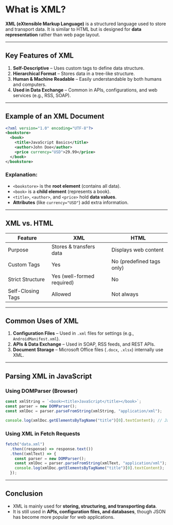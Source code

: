 # **What is XML?**  
**XML (eXtensible Markup Language)** is a structured language used to store and transport data. It is similar to HTML but is designed for **data representation** rather than web page layout.  

---

## **Key Features of XML**
1. **Self-Descriptive** – Uses custom tags to define data structure.  
2. **Hierarchical Format** – Stores data in a tree-like structure.  
3. **Human & Machine Readable** – Easily understandable by both humans and computers.  
4. **Used in Data Exchange** – Common in APIs, configurations, and web services (e.g., RSS, SOAP).  

---

## **Example of an XML Document**
```xml
<?xml version="1.0" encoding="UTF-8"?>
<bookstore>
  <book>
    <title>JavaScript Basics</title>
    <author>John Doe</author>
    <price currency="USD">29.99</price>
  </book>
</bookstore>
```
### **Explanation:**
- `<bookstore>` is the **root element** (contains all data).
- `<book>` is a **child element** (represents a book).
- `<title>`, `<author>`, and `<price>` hold **data values**.
- **Attributes** (like `currency="USD"`) add extra information.

---

## **XML vs. HTML**
| Feature | XML | HTML |
|---------|-----|------|
| Purpose | Stores & transfers data | Displays web content |
| Custom Tags | Yes | No (predefined tags only) |
| Strict Structure | Yes (well-formed required) | No |
| Self-Closing Tags | Allowed | Not always |

---

## **Common Uses of XML**
1. **Configuration Files** – Used in `.xml` files for settings (e.g., `AndroidManifest.xml`).  
2. **APIs & Data Exchange** – Used in SOAP, RSS feeds, and REST APIs.  
3. **Document Storage** – Microsoft Office files (`.docx`, `.xlsx`) internally use XML.  

---

## **Parsing XML in JavaScript**
### **Using DOMParser (Browser)**
```js
const xmlString = `<book><title>JavaScript</title></book>`;
const parser = new DOMParser();
const xmlDoc = parser.parseFromString(xmlString, "application/xml");

console.log(xmlDoc.getElementsByTagName("title")[0].textContent); // JavaScript
```

### **Using XML in Fetch Requests**
```js
fetch("data.xml")
  .then((response) => response.text())
  .then((xmlText) => {
    const parser = new DOMParser();
    const xmlDoc = parser.parseFromString(xmlText, "application/xml");
    console.log(xmlDoc.getElementsByTagName("title")[0].textContent);
  });
```

---

## **Conclusion**
- XML is mainly used for **storing, structuring, and transporting data**.  
- It is still used in **APIs, configuration files, and databases**, though JSON has become more popular for web applications.  

